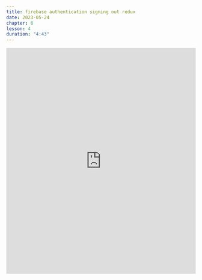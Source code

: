 ```yaml
---
title: firebase authentication signing out redux
date: 2023-05-24
chapter: 6
lesson: 4
duration: "4:43"
---
```

<iframe width="100%" height="600" src="https://www.youtube.com/embed/eyxtqt1kewi" title="YouTube video player" frameborder="0" allow="accelerometer; autoplay; clipboard-write; encrypted-media; gyroscope; picture-in-picture" allowfullscreen></iframe>

